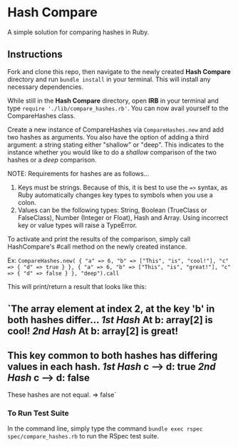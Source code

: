 # Hash Compare

A simple solution for comparing hashes in Ruby.

## Instructions

Fork and clone this repo, then navigate to the newly created <b>Hash Compare</b> directory and run `bundle install` in your terminal. This will install any necessary dependencies.

While still in the <b>Hash Compare</b> directory, open <b>IRB</b> in your terminal and type `require './lib/compare_hashes.rb'`. You can now avail yourself to the CompareHashes class.

Create a new instance of CompareHashes via `CompareHashes.new` and add two hashes as arguments. You also have the option of adding a third argument: a string stating either "shallow" or "deep". This indicates to the instance whether you would like to do a <i>shallow</i> comparison of the two hashes or a <i>deep</i> comparison.

NOTE: Requirements for hashes are as follows...
  1) Keys must be strings. Because of this, it is best to use the `=>` syntax, as Ruby automatically changes key types to symbols when you use a colon.
  2) Values can be the following types: String, Boolean (TrueClass or FalseClass), Number (Integer or Float), Hash and Array.
Using incorrect key or value types will raise a TypeError.

To activate and print the results of the comparison, simply call HashCompare's #call method on the newly created instance.

Ex:
  `CompareHashes.new(
    {
      "a" => 6,
      "b" => ["This", "is", "cool!"],
      "c" => {
        "d" => true
        }
    },
    {
      "a" => 6,
      "b" => ["This", "is", "great!"],
      "c" => {
        "d" => false
        }
    }, "deep").call`

  This will print/return a result that looks like this:

  `The array element at index 2, at the key 'b' in both hashes differ...
  ___1st Hash___
  At b: array[2] is cool!
  ___2nd Hash___
  At b: array[2] is great!
  ----------------------------------------------------
  This key common to both hashes has differing values in each hash.
  ___1st Hash___
  c --> d: true
  ___2nd Hash___
  c --> d: false
  ----------------------------------------------------
  These hashes are not equal.
   => false`

### To Run Test Suite

In the command line, simply type the command `bundle exec rspec spec/compare_hashes.rb` to run the RSpec test suite.
